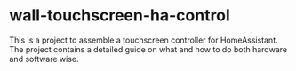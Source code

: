 # wall-touchscreen-ha-control
This is a project to assemble a touchscreen controller for HomeAssistant. The project contains a detailed guide on what and how to do both hardware and software wise.
